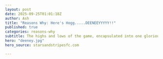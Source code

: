 ```yaml
---
layout: post
date: 2025-09-25T01:01:18Z
author: Ash
title: "Reasons Why: Here's Hogg.....DEENEEYYYYY!!"
published: true
categories: reasons-why
subtitle: The highs and lows of the game, encapsulated into one glorious 30 second period of absolute mayhem
hero: "deeney.jpg"
hero_source: starsandstripesfc.com

---
```

